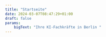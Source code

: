 ```yaml
---
title: "Startseite"
date: 2024-03-07T08:47:29+01:00
draft: false
params:
    bigText: "Ihre KI-Fachkräfte in Berlin "
---
```


